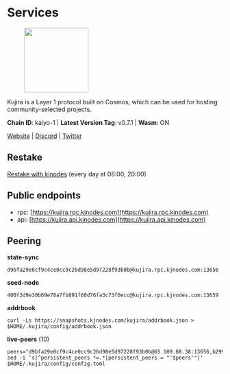 # Services

<figure><img src="https://raw.githubusercontent.com/kj89/testnet_manuals/main/pingpub/logos/kujira.png" width="150" alt=""><figcaption></figcaption></figure>

Kujira is a Layer 1 protocol built on Cosmos, which can be used for  hosting community-selected projects.

**Chain ID**: kaiyo-1 | **Latest Version Tag**: v0.7.1 | **Wasm**: ON

[Website](https://kujira.app) | [Discord](https://discord.gg/teamkujira) | [Twitter](https://twitter.com/TeamKujira)

## Restake

[Restake with kjnodes](https://restake.app/kujira/kujiravaloper1tnuqj73jfn3724lqz34c27tuv80nv336sadqym) (every day at 08:00, 20:00)
## Public endpoints

* rpc: [https://kujira.rpc.kjnodes.com](https://kujira.rpc.kjnodes.com)
* api: [https://kujira.api.kjnodes.com](https://kujira.api.kjnodes.com)

## Peering

**state-sync**

```
d9bfa29e0cf9c4ce0cc9c26d98e5d97228f93b0b@kujira.rpc.kjnodes.com:13656
```

**seed-node**

```
400f3d9e30b69e78a7fb891f60d76fa3c73f0ecc@kujira.rpc.kjnodes.com:13659
```

**addrbook**
```
curl -Ls https://snapshots.kjnodes.com/kujira/addrbook.json > $HOME/.kujira/config/addrbook.json
```

**live-peers** (10)
```
peers="d9bfa29e0cf9c4ce0cc9c26d98e5d97228f93b0b@65.109.88.38:13656,b29969a2384159db8f8052bc118066bd067157c4@85.215.105.19:15602,213dbb8301ce1c0f5662a9b723bd613f15e1dd4e@75.119.157.167:30656,6cf8b25d99bacca213c1d762e8d9ea21636fea41@178.211.139.222:26656,ffac364ae5a9a730b49f02ba95b11878f76b7043@135.125.189.131:31095,129771a48f43b83c6144c7d282ad1da62434cc07@15.204.197.12:26656,0cb9d54761ca14006daad4442378f2a1335de6ad@65.21.121.118:26656,0c7da38c54e1a7d8ab7d48601b51847564ce019e@5.161.91.34:45656,b80cf7882c8cab4894d41ccd4f5a00406d8b5f7d@146.59.52.48:30095,bd2821b2dc8b928946026caf3e9bd1e7a0013a61@145.239.10.46:13656"
sed -i 's|^persistent_peers *=.*|persistent_peers = "'$peers'"|' $HOME/.kujira/config/config.toml
```
